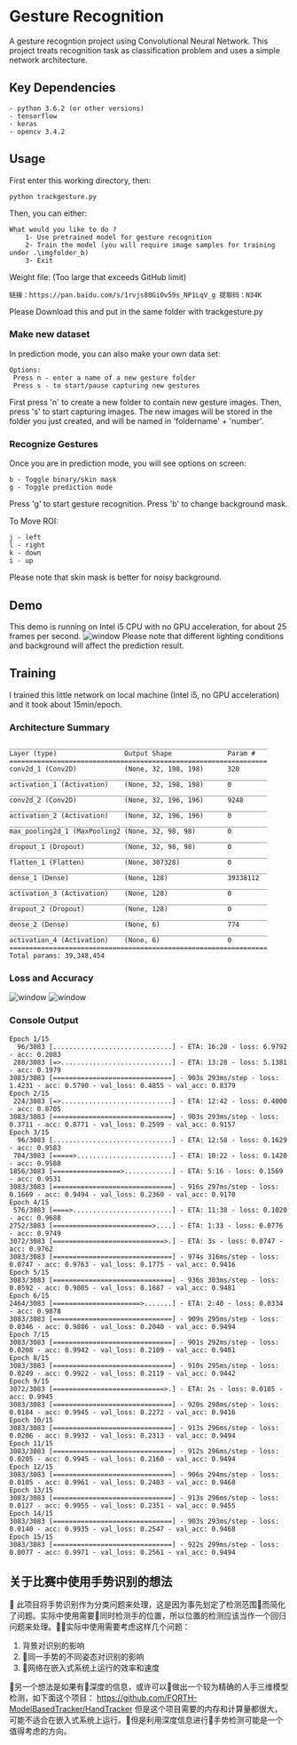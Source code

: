 # Gesture Recognition

A gesture recogntion project using Convolutional Neural Network. This project treats recognition task as classification problem and uses a simple network architecture.

## Key Dependencies
```
- python 3.6.2 (or other versions)
- tensorflow
- keras
- opencv 3.4.2
```

## Usage
First enter this working directory, then:
```
python trackgesture.py
```
Then, you can either:
```
What would you like to do ?
    1- Use pretrained model for gesture recognition
    2- Train the model (you will require image samples for training under .\imgfolder_b)
    3- Exit	
```
Weight file: (Too large that exceeds GitHub limit)
```
链接：https://pan.baidu.com/s/1rvjs80GiOv59s_NP1LqV_g 提取码：N34K
```
Please Download this and put in the same folder with trackgesture.py

### Make new dataset
In prediction mode, you can also make your own data set:
```
Options:
 Press n - enter a name of a new gesture folder
 Press s - to start/pause capturing new gestures
```
First press 'n' to create a new folder to contain new gesture images. Then, press 's' to start capturing images. The new images will be stored in the folder you just created, and will be named in 'foldername' + 'number'.

### Recognize Gestures
Once you are in prediction mode, you will see options on screen:
```
b - Toggle binary/skin mask
g - Toggle prediction mode
```
Press 'g' to start gesture recognition.
Press 'b' to change background mask.

To Move ROI:
```
j - left
l - right
k - down
i - up
```

Please note that skin mask is better for noisy background.


## Demo
This demo is running on Intel i5 CPU with no GPU acceleration, for about 25 frames per second.
![window](./img/demo.gif)
Please note that different lighting conditions and background will affect the prediction result.
## Training

I trained this little network on local machine (Intel i5, no GPU acceleration) and it took about 15min/epoch. 

### Architecture Summary
```
_________________________________________________________________
Layer (type)                 Output Shape              Param #   
=================================================================
conv2d_1 (Conv2D)            (None, 32, 198, 198)      320       
_________________________________________________________________
activation_1 (Activation)    (None, 32, 198, 198)      0         
_________________________________________________________________
conv2d_2 (Conv2D)            (None, 32, 196, 196)      9248      
_________________________________________________________________
activation_2 (Activation)    (None, 32, 196, 196)      0         
_________________________________________________________________
max_pooling2d_1 (MaxPooling2 (None, 32, 98, 98)        0         
_________________________________________________________________
dropout_1 (Dropout)          (None, 32, 98, 98)        0         
_________________________________________________________________
flatten_1 (Flatten)          (None, 307328)            0         
_________________________________________________________________
dense_1 (Dense)              (None, 128)               39338112  
_________________________________________________________________
activation_3 (Activation)    (None, 128)               0         
_________________________________________________________________
dropout_2 (Dropout)          (None, 128)               0         
_________________________________________________________________
dense_2 (Dense)              (None, 6)                 774       
_________________________________________________________________
activation_4 (Activation)    (None, 6)                 0         
=================================================================
Total params: 39,348,454
```

 

### Loss and Accuracy
![window](./img/train_acc_vs_val_acc.png)
![window](./img/train_loss_vs_val_loss.png)

### Console Output
```
Epoch 1/15
  96/3083 [..............................] - ETA: 16:20 - loss: 6.9792 - acc: 0.2083
 288/3083 [=>............................] - ETA: 13:28 - loss: 5.1381 - acc: 0.1979
3083/3083 [==============================] - 903s 293ms/step - loss: 1.4231 - acc: 0.5790 - val_loss: 0.4855 - val_acc: 0.8379
Epoch 2/15
 224/3083 [=>............................] - ETA: 12:42 - loss: 0.4000 - acc: 0.8705
3083/3083 [==============================] - 903s 293ms/step - loss: 0.3711 - acc: 0.8771 - val_loss: 0.2599 - val_acc: 0.9157
Epoch 3/15
  96/3083 [..............................] - ETA: 12:58 - loss: 0.1629 - acc: 0.9583
 704/3083 [=====>........................] - ETA: 10:22 - loss: 0.1420 - acc: 0.9588
1856/3083 [=================>............] - ETA: 5:16 - loss: 0.1569 - acc: 0.9531 
3083/3083 [==============================] - 916s 297ms/step - loss: 0.1669 - acc: 0.9494 - val_loss: 0.2360 - val_acc: 0.9170
Epoch 4/15
 576/3083 [====>.........................] - ETA: 11:38 - loss: 0.1020 - acc: 0.9688
2752/3083 [=========================>....] - ETA: 1:33 - loss: 0.0776 - acc: 0.9749 
3072/3083 [============================>.] - ETA: 3s - loss: 0.0747 - acc: 0.9762  
3083/3083 [==============================] - 974s 316ms/step - loss: 0.0747 - acc: 0.9763 - val_loss: 0.1775 - val_acc: 0.9416
Epoch 5/15
3083/3083 [==============================] - 936s 303ms/step - loss: 0.0592 - acc: 0.9805 - val_loss: 0.1687 - val_acc: 0.9481
Epoch 6/15
2464/3083 [======================>.......] - ETA: 2:40 - loss: 0.0334 - acc: 0.9878    
3083/3083 [==============================] - 909s 295ms/step - loss: 0.0346 - acc: 0.9886 - val_loss: 0.2040 - val_acc: 0.9494
Epoch 7/15
3083/3083 [==============================] - 901s 292ms/step - loss: 0.0208 - acc: 0.9942 - val_loss: 0.2109 - val_acc: 0.9481
Epoch 8/15
3083/3083 [==============================] - 910s 295ms/step - loss: 0.0249 - acc: 0.9922 - val_loss: 0.2119 - val_acc: 0.9442
Epoch 9/15
3072/3083 [============================>.] - ETA: 2s - loss: 0.0185 - acc: 0.9945   
3083/3083 [==============================] - 920s 298ms/step - loss: 0.0184 - acc: 0.9945 - val_loss: 0.2272 - val_acc: 0.9416
Epoch 10/15
3083/3083 [==============================] - 913s 296ms/step - loss: 0.0206 - acc: 0.9932 - val_loss: 0.2313 - val_acc: 0.9494
Epoch 11/15
3083/3083 [==============================] - 912s 296ms/step - loss: 0.0205 - acc: 0.9945 - val_loss: 0.2160 - val_acc: 0.9494
Epoch 12/15
3083/3083 [==============================] - 906s 294ms/step - loss: 0.0105 - acc: 0.9961 - val_loss: 0.2403 - val_acc: 0.9468
Epoch 13/15
3083/3083 [==============================] - 913s 296ms/step - loss: 0.0127 - acc: 0.9955 - val_loss: 0.2351 - val_acc: 0.9455
Epoch 14/15
3083/3083 [==============================] - 903s 293ms/step - loss: 0.0140 - acc: 0.9935 - val_loss: 0.2547 - val_acc: 0.9468
Epoch 15/15
3083/3083 [==============================] - 922s 299ms/step - loss: 0.0077 - acc: 0.9971 - val_loss: 0.2561 - val_acc: 0.9494
```

## 关于比赛中使用手势识别的想法

此项目将手势识别作为分类问题来处理，这是因为事先划定了检测范围而简化了问题。实际中使用需要同时检测手的位置，所以位置的检测应该当作一个回归问题来处理。实际中使用需要考虑这样几个问题：
1. 背景对识别的影响
2. 同一手势的不同姿态对识别的影响
3. 网络在嵌入式系统上运行的效率和速度

另一个想法是如果有深度的信息，或许可以做出一个较为精确的人手三维模型检测，如下面这个项目：
https://github.com/FORTH-ModelBasedTracker/HandTracker
但是这个项目需要的内存和计算量都很大，可能不适合在嵌入式系统上运行。但是利用深度信息进行手势检测可能是一个值得考虑的方向。